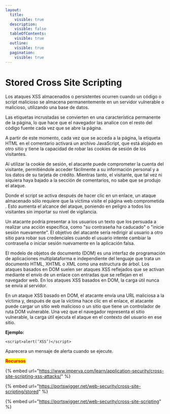 ```yaml
---
layout:
  title:
    visible: true
  description:
    visible: false
  tableOfContents:
    visible: true
  outline:
    visible: true
  pagination:
    visible: true
---
```


# Stored Cross Site Scripting

Los ataques XSS almacenados o persistentes ocurren cuando un código o script malicioso se almacena permanentemente en un servidor vulnerable o malicioso, utilizando una base de datos.

Las etiquetas incrustadas se convierten en una característica permanente de la página, lo que hace que el navegador las analice con el resto del código fuente cada vez que se abre la página.

A partir de este momento, cada vez que se acceda a la página, la etiqueta HTML en el comentario activará un archivo JavaScript, que está alojado en otro sitio y tiene la capacidad de robar las cookies de sesión de los visitantes.

Al utilizar la cookie de sesión, el atacante puede comprometer la cuenta del visitante, permitiéndole acceder fácilmente a su información personal y a los datos de su tarjeta de crédito. Mientras tanto, el visitante, que tal vez ni siquiera haya bajado a la sección de comentarios, no sabe que se produjo el ataque.

Donde el script se activa después de hacer clic en un enlace, un ataque almacenado sólo requiere que la víctima visite el página web comprometida . Esto aumenta el alcance del ataque, poniendo en peligro a todos los visitantes sin importar su nivel de vigilancia.

Un atacante podría presentar a los usuarios un texto que los persuada a realizar una acción específica, como "su contraseña ha caducado" o "inicie sesión nuevamente". El objetivo del atacante sería redirigir al usuario a otro sitio para robar sus credenciales cuando el usuario intente cambiar la contraseña o iniciar sesión nuevamente en la aplicación falsa.

El modelo de objetos de documento (DOM) es una interfaz de programación de aplicaciones multiplataforma e independiente del lenguaje que trata un documento HTML, XHTML o XML como una estructura de árbol. Los ataques basados ​​en DOM suelen ser ataques XSS reflejados que se activan mediante el envío de un enlace con entradas que se reflejan en el navegador web. En los ataques XSS basados ​​en DOM, la carga útil nunca se envía al servidor.

En un ataque XSS basado en DOM, el atacante envía una URL maliciosa a la víctima y, después de que la víctima hace clic en el enlace, el atacante puede cargar un sitio web malicioso o un sitio que tiene un controlador de ruta DOM vulnerable. Una vez que el navegador representa el sitio vulnerable, la carga útil ejecuta el ataque en el contexto del usuario en ese sitio.

**Ejemplo:**

```
<script>alert(‘XSS’)</script>
```

Aparecera un mensaje de alerta cuando se ejecute.

<mark style="color:red;">**Recursos**</mark>

{% embed url="https://www.imperva.com/learn/application-security/cross-site-scripting-xss-attacks/" %}

{% embed url="https://portswigger.net/web-security/cross-site-scripting/stored" %}

{% embed url="https://portswigger.net/web-security/cross-site-scripting" %}

